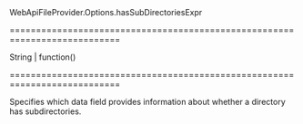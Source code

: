 <!--id-->WebApiFileProvider.Options.hasSubDirectoriesExpr<!--/id-->
===========================================================================
<!--type-->String | function()<!--/type-->
===========================================================================

<!--shortDescription-->
Specifies which data field provides information about whether a directory has subdirectories.
<!--/shortDescription-->

<!--fullDescription-->

<!--/fullDescription-->